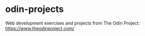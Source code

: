 # odin-projects
Web development exercises and projects from The Odin Project: https://www.theodinproject.com/
